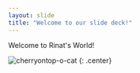 ```yaml
---
layout: slide
title: "Welcome to our slide deck!"
---
```


Welcome to Rinat's World!

![cherryontop-o-cat](https://octodex.github.com/images/cherryontop-o-cat.png)
{: .center}
